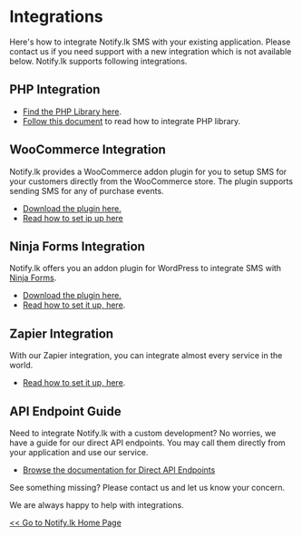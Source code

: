 # Integrations
Here's how to integrate Notify.lk SMS with your existing application. Please contact us if you need support with a new integration which is not available below.
Notify.lk supports following integrations.

## PHP Integration


* [Find the PHP Library here](http://github.com/notifylk/notify-php). 
* [Follow this document](https://github.com/notifylk/notify-php/blob/master/README.md) to read how to integrate PHP library.

## WooCommerce Integration


Notify.lk provides a WooCommerce addon plugin for you to setup SMS for your customers directly from the WooCommerce store. The plugin supports sending SMS for any of purchase events.

* [Download the plugin here.](https://github.com/notifylk/notify-woocommerce)
* [Read how to set ip up here](https://www.notify.lk/blog/notify-lk-integrates-with-woocommerce-enabling-order-update-sending-more-easily/)

## Ninja Forms Integration

Notify.lk offers you an addon plugin for WordPress to integrate SMS with [Ninja Forms](https://wordpress.org/plugins/ninja-forms/). 

* [Download the plugin here.](https://github.com/notifylk/notify-ninjaforms)
* [Read how to set it up, here](https://www.notify.lk/blog/integration-with-wordpress-ninja-forms-plugin/).

## Zapier Integration

With our Zapier integration, you can integrate almost every service in the world.

* [Read how to set it up, here](https://www.notify.lk/blog/integrate-almost-anything-with-our-zapier-app/).

## API Endpoint Guide

Need to integrate Notify.lk with a custom development? No worries, we have a guide for our direct API endpoints. You may call them directly from your application and use our service.

* [Browse the documentation for Direct API Endpoints](/api-endpoints)

See something missing? Please contact us and let us know your concern. 

We are always happy to help with integrations.

[<< Go to Notify.lk Home Page](https://www.notify.lk)
